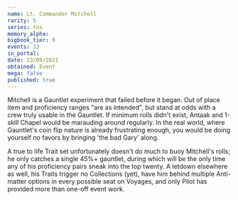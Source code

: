 ```yaml
---
name: Lt. Commander Mitchell
rarity: 5
series: tos
memory_alpha:
bigbook_tier: 9
events: 13
in_portal:
date: 23/09/2021
obtained: Event
mega: false
published: true
---
```


Mitchell is a Gauntlet experiment that failed before it began. Out of place item and proficiency ranges "are as intended", but stand at odds with a crew truly usable in the Gauntlet. If minimum rolls didn't exist, Antaak and 1-skill Chapel would be marauding around regularly. In the real world, where Gauntlet's coin flip nature is already frustrating enough, you would be doing yourself no favors by bringing 'the bad Gary' along. 

A true to life Trait set unfortunately doesn't do much to buoy Mitchell's rolls; he only catches a single 45%+ gauntlet, during which will be the only time any of his proficiency pairs sneak into the top twenty. A letdown elsewhere as well, his Traits trigger no Collections (yet), have him behind multiple Anti-matter options in every possible seat on Voyages, and only Pilot has provided more than one-off event work.
